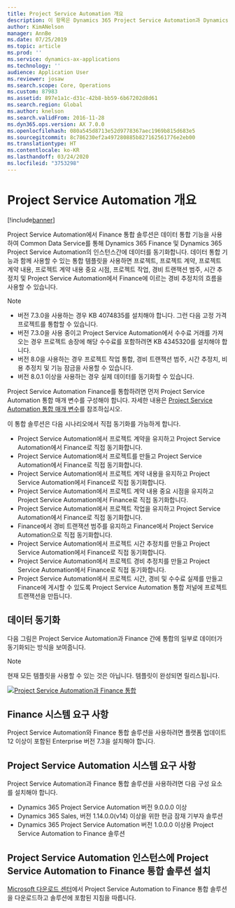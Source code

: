 ```yaml
---
title: Project Service Automation 개요
description: 이 항목은 Dynamics 365 Project Service Automation과 Dynamics 365 Finance 통합 솔루션에 대한 정보를 제공합니다.
author: KimANelson
manager: AnnBe
ms.date: 07/25/2019
ms.topic: article
ms.prod: ''
ms.service: dynamics-ax-applications
ms.technology: ''
audience: Application User
ms.reviewer: josaw
ms.search.scope: Core, Operations
ms.custom: 87983
ms.assetid: 897e1a1c-d31c-42b8-bb59-6b67202d8d61
ms.search.region: Global
ms.author: knelson
ms.search.validFrom: 2016-11-28
ms.dyn365.ops.version: AX 7.0.0
ms.openlocfilehash: 080a545d8713e52d9778367aec1969b815d683e5
ms.sourcegitcommit: 8c786230ef2a497280885b827162561776e2eb00
ms.translationtype: HT
ms.contentlocale: ko-KR
ms.lasthandoff: 03/24/2020
ms.locfileid: "3753298"
---
```

# <a name="project-service-automation-overview"></a>Project Service Automation 개요

[!include[banner](../includes/banner.md)]

Project Service Automation에서 Finance 통합 솔루션은 데이터 통합 기능을 사용하여 Common Data Service를 통해 Dynamics 365 Finance 및 Dynamics 365 Project Service Automation의 인스턴스간에 데이터를 동기화합니다. 데이터 통합 기능과 함께 사용할 수 있는 통합 템플릿을 사용하면 프로젝트, 프로젝트 계약, 프로젝트 계약 내용, 프로젝트 계약 내용 중요 시점, 프로젝트 작업, 경비 트랜잭션 범주, 시간 추정치 및 Project Service Automation에서 Finance에 이르는 경비 추정치의 흐름을 사용할 수 있습니다.

> [!NOTE]
> - 버전 7.3.0을 사용하는 경우 KB 4074835를 설치해야 합니다. 그런 다음 고정 가격 프로젝트를 통합할 수 있습니다.
> - 버전 7.3.0을 사용 중이고 Project Service Automation에서 수수료 거래를 가져오는 경우 프로젝트 송장에 해당 수수료를 포함하려면 KB 4345320를 설치해야 합니다.
> - 버전 8.0을 사용하는 경우 프로젝트 작업 통합, 경비 트랜잭션 범주, 시간 추정치, 비용 추정치 및 기능 잠금을 사용할 수 있습니다.
> - 버전 8.0.1 이상을 사용하는 경우 실제 데이터를 동기화할 수 있습니다.

Project Service Automation Finance를 통합하려면 먼저 Project Service Automation 통합 매개 변수를 구성해야 합니다. 자세한 내용은 [Project Service Automation 통합 매개 변수](PSA-parameters.md)를 참조하십시오.

이 통합 솔루션은 다음 시나리오에서 직접 동기화를 가능하게 합니다.

- Project Service Automation에서 프로젝트 계약을 유지하고 Project Service Automation에서 Finance로 직접 동기화합니다.
- Project Service Automation에서 프로젝트를 만들고 Project Service Automation에서 Finance로 직접 동기화합니다.
- Project Service Automation에서 프로젝트 계약 내용을 유지하고 Project Service Automation에서 Finance로 직접 동기화합니다.
- Project Service Automation에서 프로젝트 계약 내용 중요 시점을 유지하고 Project Service Automation에서 Finance로 직접 동기화합니다.
- Project Service Automation에서 프로젝트 작업을 유지하고 Project Service Automation에서 Finance로 직접 동기화합니다.
- Finance에서 경비 트랜잭션 범주를 유지하고 Finance에서 Project Service Automation으로 직접 동기화합니다.
- Project Service Automation에서 프로젝트 시간 추정치를 만들고 Project Service Automation에서 Finance로 직접 동기화합니다.
- Project Service Automation에서 프로젝트 경비 추정치를 만들고 Project Service Automation에서 Finance로 직접 동기화합니다.
- Project Service Automation에서 프로젝트 시간, 경비 및 수수료 실제를 만들고 Finance에 게시할 수 있도록 Project Service Automation 통합 저널에 프로젝트 트랜잭션을 만듭니다.

## <a name="data-synchronization"></a>데이터 동기화

다음 그림은 Project Service Automation과 Finance 간에 통합의 일부로 데이터가 동기화되는 방식을 보여줍니다.

> [!NOTE]
> 현재 모든 템플릿을 사용할 수 있는 것은 아닙니다. 템플릿이 완성되면 릴리스됩니다.

[![Project Service Automation과 Finance 통합](./media/PSA-integration.png)](./media/PSA-integration.png)

## <a name="system-requirements-for-finance"></a>Finance 시스템 요구 사항

Project Service Automation와 Finance 통합 솔루션을 사용하려면 플랫폼 업데이트 12 이상이 포함된 Enterprise 버전 7.3을 설치해야 합니다.

## <a name="system-requirements-for-project-service-automation"></a>Project Service Automation 시스템 요구 사항

Project Service Automation과 Finance 통합 솔루션을 사용하려면 다음 구성 요소를 설치해야 합니다.

- Dynamics 365 Project Service Automation 버전 9.0.0.0 이상
- Dynamics 365 Sales, 버전 1.14.0.0(v14) 이상을 위한 현금 잠재 기부자 솔루션
- Dynamics 365 Project Service Automation 버전 1.0.0.0 이상용 Project Service Automation to Finance 솔루션

## <a name="install-the-project-service-automation-to-finance-integration-solution-in-your-project-service-automation-instance"></a>Project Service Automation 인스턴스에 Project Service Automation to Finance 통합 솔루션 설치

[Microsoft 다운로드 센터](https://www.microsoft.com/download/details.aspx?id=57016)에서 Project Service Automation to Finance 통합 솔루션을 다운로드하고 솔루션에 포함된 지침을 따릅니다.
